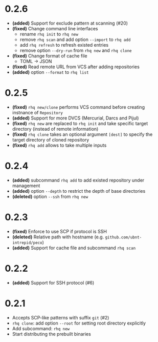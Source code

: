 # 0.2.6
* __(added)__   Support for exclude pattern at scanning (#20)
* __(fixed)__   Change command line interfaces
  - rename `rhq init` to `rhq new`
  - remove `rhq scan` and add option `--import` to `rhq add`
  - add `rhq refresh` to refresh existed entries
  - remove option `--dry-run` from `rhq new` and `rhq clone`
* __(fixed)__   Change format of cache file
  - TOML -> JSON
* __(fixed)__   Read remote URL from VCS after adding repositories
* __(added)__   option `--format` to `rhq list`

# 0.2.5
* __(fixed)__   `rhq new/clone` performs VCS command before creating instnance of `Repository` 
* __(added)__   Support for more DVCS (Mercurial, Darcs and Pijul)
* __(fixed)__   `rhq new` are replaced to `rhq init` and take specific target directory (instead of remote information)
* __(fixed)__   `rhq clone` takes an optional argument `[dest]` to specify the target directory of cloned repository
* __(fixed)__   `rhq add` allows to take multiple inputs

# 0.2.4
* __(added)__   subcommand `rhq add` to add existed repository under management
* __(added)__   option `--depth` to restrict the depth of base directories
* __(deleted)__ option `--ssh` from `rhq new`

# 0.2.3
* __(fixed)__   Enforce to use SCP if protocol is SSH
* __(deleted)__ Relative path with hostname (e.g. `github.com/ubnt-intrepid/peco`)
* __(added)__   Support for cache file and subcommand `rhq scan`

# 0.2.2
* __(added)__   Support for SSH protocol (#6)

# 0.2.1
* Accepts SCP-like patterns with suffix `git` (#2)
* `rhq clone`: add option `--root` for setting root directory explicitly
* Add subcommand: `rhq new`
* Start distributing the prebuilt binaries

